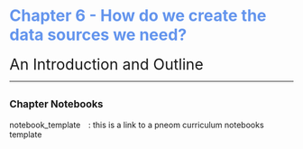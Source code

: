# <span style="color:cornflowerblue;">Chapter 6 - How do we create the data sources we need? </span>

<span style="font-size:20pt">An Introduction and Outline</span>


---


## <span style="font-size:smaller;">Chapter Notebooks</span>

notebook_template  [<i class="fa-solid fa-arrow-circle-right" style="margin-left:10px;color:teal;"></i>](notebooks/notebook-template)
: this is a link to a pneom curriculum notebooks template
